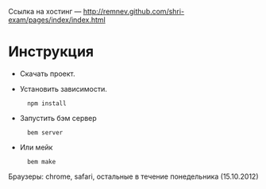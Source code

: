 Ссылка на хостинг — http://remnev.github.com/shri-exam/pages/index/index.html

Инструкция
========================

* Cкачать проект.
* Установить зависимости.

        npm install

* Запустить бэм сервер

        bem server
        
* Или мейк

        bem make        

Браузеры: chrome, safari, остальные в течение понедельника (15.10.2012)